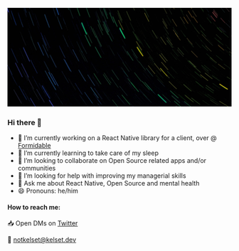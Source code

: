 <!--
**kelset/kelset** is a ✨ _special_ ✨ repository because its `README.md` (this file) appears on your GitHub profile.
-->

![Photo of a trail of stars, which has been colourized to resemble a rainbow](https://github.com/kelset/kelset/blob/master/background.jpg)

### Hi there 👋

- 🔭 I’m currently working on a React Native library for a client, over @ [Formidable](https://formidable.com/)
- 🌱 I’m currently learning to take care of my sleep
- 👯 I’m looking to collaborate on Open Source related apps and/or communities
- 🤔 I’m looking for help with improving my managerial skills
- 💬 Ask me about React Native, Open Source and mental health
- 😄 Pronouns: he/him

#### How to reach me:

📥 Open DMs on [Twitter](https://twitter.com/kelset)

📧 notkelset@kelset.dev
